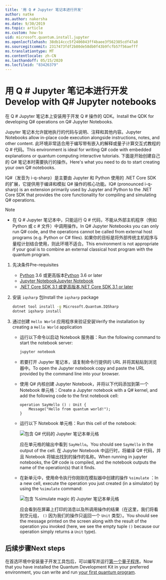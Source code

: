 ```yaml
---
title: '用 Q # Jupyter 笔记本进行开发'
author: natke
ms.author: nakersha
ms.date: 9/30/2019
ms.topic: article
ms.custom: how-to
uid: microsoft.quantum.install.jupyter
ms.openlocfilehash: 38db14ccc5f2406043ff4baee3f562385cdf47a8
ms.sourcegitcommit: 2317473fdf2b80de58db0f43b9fcfb57f56aefff
ms.translationtype: MT
ms.contentlocale: zh-CN
ms.lasthandoff: 05/15/2020
ms.locfileid: "83426379"
---
```

# <a name="develop-with-q-jupyter-notebooks"></a><span data-ttu-id="41755-102">用 Q # Jupyter 笔记本进行开发</span><span class="sxs-lookup"><span data-stu-id="41755-102">Develop with Q# Jupyter notebooks</span></span>

<span data-ttu-id="41755-103">在 Q # Jupyter 笔记本上安装用于开发 Q # 操作的 QDK。</span><span class="sxs-lookup"><span data-stu-id="41755-103">Install the QDK for developing Q# operations on Q# Jupyter Notebooks.</span></span>

<span data-ttu-id="41755-104">Jupyter 笔记本允许就地执行的代码与说明、注释和其他内容。</span><span class="sxs-lookup"><span data-stu-id="41755-104">Jupyter Notebooks allow in-place code execution alongside instructions, notes, and other content.</span></span> <span data-ttu-id="41755-105">此环境非常适合用于编写带有嵌入的解释或量子计算交互式教程的 Q # 代码。</span><span class="sxs-lookup"><span data-stu-id="41755-105">This environment is ideal for writing Q# code with embedded explanations or quantum computing interactive tutorials.</span></span> <span data-ttu-id="41755-106">下面是开始创建自己的 Q# 笔记本时需要执行的操作。</span><span class="sxs-lookup"><span data-stu-id="41755-106">Here's what you need to do to start creating your own Q# notebooks.</span></span>

<span data-ttu-id="41755-107">IQ#（发音为 i-q-sharp）是主要由 Jupyter 和 Python 使用的 .NET Core SDK 的扩展，它提供用于编译和模拟 Q# 操作的核心功能。</span><span class="sxs-lookup"><span data-stu-id="41755-107">IQ# (pronounced i-q-sharp) is an extension primarily used by Jupyter and Python to the .NET Core SDK that provides the core functionality for compiling and simulating Q# operations.</span></span>

> [!NOTE]
> * <span data-ttu-id="41755-108">在 Q # Jupyter 笔记本中，只能运行 Q # 代码，不能从外部主机程序（例如 Python 或 c # 文件）中调用操作。</span><span class="sxs-lookup"><span data-stu-id="41755-108">In Q# Jupyter Notebooks you can only run Q# code, and the operations cannot be called from external host programs (e.g. Python or C# files).</span></span> <span data-ttu-id="41755-109">如果你的目标是将外部传统主机程序与量程计划结合使用，则此环境不适合。</span><span class="sxs-lookup"><span data-stu-id="41755-109">This environment is not appropriate if your goal is to combine an external classical host program with the quantum program.</span></span>

1. <span data-ttu-id="41755-110">先决条件</span><span class="sxs-lookup"><span data-stu-id="41755-110">Pre-requisites</span></span>

    - <span data-ttu-id="41755-111">[Python](https://www.python.org/downloads/) 3.6 或更高版本</span><span class="sxs-lookup"><span data-stu-id="41755-111">[Python](https://www.python.org/downloads/) 3.6 or later</span></span>
    - [<span data-ttu-id="41755-112">Jupyter Notebook</span><span class="sxs-lookup"><span data-stu-id="41755-112">Jupyter Notebook</span></span>](https://jupyter.readthedocs.io/en/latest/install.html)
    - [<span data-ttu-id="41755-113">.NET Core SDK 3.1 或更高版本</span><span class="sxs-lookup"><span data-stu-id="41755-113">.NET Core SDK 3.1 or later</span></span>](https://www.microsoft.com/net/download)

1. <span data-ttu-id="41755-114">安装 `iqsharp` 包</span><span class="sxs-lookup"><span data-stu-id="41755-114">Install the `iqsharp` package</span></span>

    ```bash
    dotnet tool install -g Microsoft.Quantum.IQSharp
    dotnet iqsharp install
    ```

1. <span data-ttu-id="41755-115">通过创建 `Hello World` 应用程序来验证安装</span><span class="sxs-lookup"><span data-stu-id="41755-115">Verify the installation by creating a `Hello World` application</span></span>

    - <span data-ttu-id="41755-116">运行以下命令以启动 Notebook 服务器：</span><span class="sxs-lookup"><span data-stu-id="41755-116">Run the following command to start the notebook server:</span></span>

        ```bash
        jupyter notebook
        ```

    - <span data-ttu-id="41755-117">若要打开 Jupyter 笔记本，请复制命令行提供的 URL 并将其粘贴到浏览器中。</span><span class="sxs-lookup"><span data-stu-id="41755-117">To open the Jupyter notebook copy and paste the URL provided by the command line into your browser.</span></span>

    - <span data-ttu-id="41755-118">使用 Q# 内核创建 Jupyter Notebook，并将以下代码添加到第一个 Notebook 单元格：</span><span class="sxs-lookup"><span data-stu-id="41755-118">Create a Jupyter notebook with a Q# kernel, and add the following code to the first notebook cell:</span></span>

        ```qsharp
        operation SayHello () : Unit {
            Message("Hello from quantum world!");
        }
        ```

    - <span data-ttu-id="41755-119">运行以下 Notebook 单元格：</span><span class="sxs-lookup"><span data-stu-id="41755-119">Run this cell of the notebook:</span></span>

        ![包含 Q# 代码的 Jupyter 笔记本单元格](~/media/install-guide-jupyter.png)

        <span data-ttu-id="41755-121">应在单元格的输出中看到 `SayHello`。</span><span class="sxs-lookup"><span data-stu-id="41755-121">You should see `SayHello` in the output of the cell.</span></span> <span data-ttu-id="41755-122">在 Jupyter Notebook 中运行时，将编译 Q# 代码，并且 Notebook 将输出找到的操作的名称。</span><span class="sxs-lookup"><span data-stu-id="41755-122">When running in jupyter notebooks, the Q# code is compiled, and the notebook outputs the name of the operation(s) that it finds.</span></span>


    - <span data-ttu-id="41755-123">在新单元中，使用命令执行你刚刚在模拟器中创建的操作 `%simulate` ：</span><span class="sxs-lookup"><span data-stu-id="41755-123">In a new cell, execute the operation you just created (in a simulator) by using the `%simulate` command:</span></span>

        ![包含 %simulate magic 的 Jupyter 笔记本单元格](~/media/install-guide-jupyter-simulate.png)

        <span data-ttu-id="41755-125">应会看到在屏幕上打印的消息以及所调用操作的结果（在这里，我们将看到空元组， `()` 因为我们的操作只返回一个 `Unit` 类型）。</span><span class="sxs-lookup"><span data-stu-id="41755-125">You should see the message printed on the screen along with the result of the operation you invoked (here, we see the empty tuple `()` because our operation simply returns a `Unit` type).</span></span>

## <a name="next-steps"></a><span data-ttu-id="41755-126">后续步骤</span><span class="sxs-lookup"><span data-stu-id="41755-126">Next steps</span></span>

<span data-ttu-id="41755-127">在首选环境中安装量子开发工具包后，可以编写并运行[第一个量子程序](xref:microsoft.quantum.quickstarts.qrng)。</span><span class="sxs-lookup"><span data-stu-id="41755-127">Now that you have installed the Quantum Development Kit in your preferred environment, you can write and run [your first quantum program](xref:microsoft.quantum.quickstarts.qrng).</span></span>
